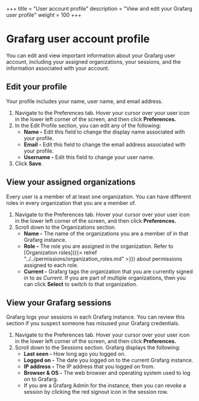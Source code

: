 +++
title = "User account profile"
description = "View and edit your Grafarg user profile"
weight = 100
+++

# Grafarg user account profile

You can edit and view important information about your Grafarg user account, including your assigned organizations, your sessions, and the information associated with your account.

## Edit your profile

Your profile includes your name, user name, and email address.

1. Navigate to the Preferences tab. Hover your cursor over your user icon in the lower left corner of the screen, and then click **Preferences.**
1. In the Edit Profile section, you can edit any of the following:
   - **Name -** Edit this field to change the display name associated with your profile.
   - **Email -** Edit this field to change the email address associated with your profile.
   - **Username -** Edit this field to change your user name.
1. Click **Save**.

## View your assigned organizations

Every user is a member of at least one organization. You can have different roles in every organization that you are a member of.

1. Navigate to the Preferences tab. Hover your cursor over your user icon in the lower left corner of the screen, and then click **Preferences.**
1. Scroll down to the Organizations section.
   - **Name -** The name of the organizations you are a member of in that Grafarg instance.
   - **Role -** The role you are assigned in the organization. Refer to [Organization roles]({{< relref "../../permissions/organization_roles.md" >}}) about permissions assigned to each role.
   - **Current -** Grafarg tags the organization that you are currently signed in to as _Current_. If you are part of multiple organizations, then you can click **Select** to switch to that organization.

## View your Grafarg sessions

Grafarg logs your sessions in each Grafarg instance. You can review this section if you suspect someone has misused your Grafarg credentials.

1. Navigate to the Preferences tab. Hover your cursor over your user icon in the lower left corner of the screen, and then click **Preferences.**
1. Scroll down to the Sessions section. Grafarg displays the following:
   - **Last seen -** How long ago you logged on.
   - **Logged on -** The date you logged on to the current Grafarg instance.
   - **IP address -** The IP address that you logged on from.
   - **Browser & OS -** The web browser and operating system used to log on to Grafarg.
   - If you are a Grafarg Admin for the instance, then you can revoke a session by clicking the red signout icon in the session row.